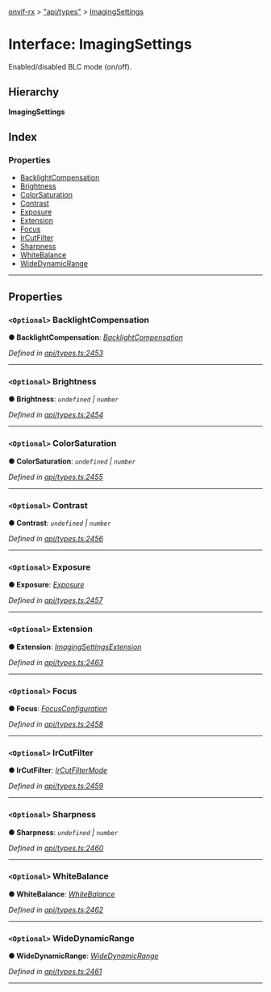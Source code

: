 [onvif-rx](../README.md) > ["api/types"](../modules/_api_types_.md) > [ImagingSettings](../interfaces/_api_types_.imagingsettings.md)

# Interface: ImagingSettings

Enabled/disabled BLC mode (on/off).

## Hierarchy

**ImagingSettings**

## Index

### Properties

* [BacklightCompensation](_api_types_.imagingsettings.md#backlightcompensation)
* [Brightness](_api_types_.imagingsettings.md#brightness)
* [ColorSaturation](_api_types_.imagingsettings.md#colorsaturation)
* [Contrast](_api_types_.imagingsettings.md#contrast)
* [Exposure](_api_types_.imagingsettings.md#exposure)
* [Extension](_api_types_.imagingsettings.md#extension)
* [Focus](_api_types_.imagingsettings.md#focus)
* [IrCutFilter](_api_types_.imagingsettings.md#ircutfilter)
* [Sharpness](_api_types_.imagingsettings.md#sharpness)
* [WhiteBalance](_api_types_.imagingsettings.md#whitebalance)
* [WideDynamicRange](_api_types_.imagingsettings.md#widedynamicrange)

---

## Properties

<a id="backlightcompensation"></a>

### `<Optional>` BacklightCompensation

**● BacklightCompensation**: *[BacklightCompensation](_api_types_.imagingsettings.md#backlightcompensation)*

*Defined in [api/types.ts:2453](https://github.com/patrickmichalina/onvif-rx/blob/034e4d6/src/api/types.ts#L2453)*

___
<a id="brightness"></a>

### `<Optional>` Brightness

**● Brightness**: *`undefined` \| `number`*

*Defined in [api/types.ts:2454](https://github.com/patrickmichalina/onvif-rx/blob/034e4d6/src/api/types.ts#L2454)*

___
<a id="colorsaturation"></a>

### `<Optional>` ColorSaturation

**● ColorSaturation**: *`undefined` \| `number`*

*Defined in [api/types.ts:2455](https://github.com/patrickmichalina/onvif-rx/blob/034e4d6/src/api/types.ts#L2455)*

___
<a id="contrast"></a>

### `<Optional>` Contrast

**● Contrast**: *`undefined` \| `number`*

*Defined in [api/types.ts:2456](https://github.com/patrickmichalina/onvif-rx/blob/034e4d6/src/api/types.ts#L2456)*

___
<a id="exposure"></a>

### `<Optional>` Exposure

**● Exposure**: *[Exposure](_api_types_.imagingsettings.md#exposure)*

*Defined in [api/types.ts:2457](https://github.com/patrickmichalina/onvif-rx/blob/034e4d6/src/api/types.ts#L2457)*

___
<a id="extension"></a>

### `<Optional>` Extension

**● Extension**: *[ImagingSettingsExtension](_api_types_.imagingsettingsextension.md)*

*Defined in [api/types.ts:2463](https://github.com/patrickmichalina/onvif-rx/blob/034e4d6/src/api/types.ts#L2463)*

___
<a id="focus"></a>

### `<Optional>` Focus

**● Focus**: *[FocusConfiguration](_api_types_.focusconfiguration.md)*

*Defined in [api/types.ts:2458](https://github.com/patrickmichalina/onvif-rx/blob/034e4d6/src/api/types.ts#L2458)*

___
<a id="ircutfilter"></a>

### `<Optional>` IrCutFilter

**● IrCutFilter**: *[IrCutFilterMode](../enums/_api_types_.ircutfiltermode.md)*

*Defined in [api/types.ts:2459](https://github.com/patrickmichalina/onvif-rx/blob/034e4d6/src/api/types.ts#L2459)*

___
<a id="sharpness"></a>

### `<Optional>` Sharpness

**● Sharpness**: *`undefined` \| `number`*

*Defined in [api/types.ts:2460](https://github.com/patrickmichalina/onvif-rx/blob/034e4d6/src/api/types.ts#L2460)*

___
<a id="whitebalance"></a>

### `<Optional>` WhiteBalance

**● WhiteBalance**: *[WhiteBalance](_api_types_.imagingsettings.md#whitebalance)*

*Defined in [api/types.ts:2462](https://github.com/patrickmichalina/onvif-rx/blob/034e4d6/src/api/types.ts#L2462)*

___
<a id="widedynamicrange"></a>

### `<Optional>` WideDynamicRange

**● WideDynamicRange**: *[WideDynamicRange](_api_types_.imagingsettings.md#widedynamicrange)*

*Defined in [api/types.ts:2461](https://github.com/patrickmichalina/onvif-rx/blob/034e4d6/src/api/types.ts#L2461)*

___

